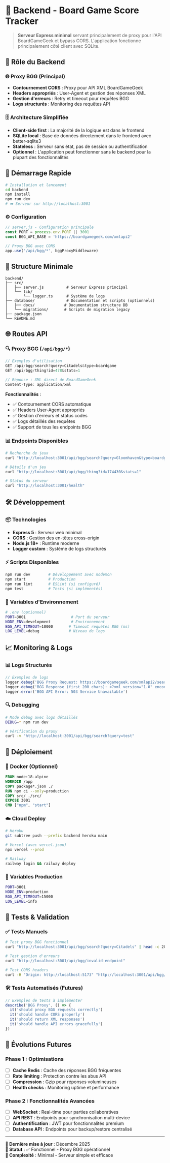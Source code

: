 # 🚀 Backend - Board Game Score Tracker

> **Serveur Express minimal** servant principalement de proxy pour l'API BoardGameGeek et bypass CORS. L'application fonctionne principalement côté client avec SQLite.

## 🎯 **Rôle du Backend**

### 🌐 **Proxy BGG** (Principal)
- **Contournement CORS** : Proxy pour API XML BoardGameGeek
- **Headers appropriés** : User-Agent et gestion des réponses XML
- **Gestion d'erreurs** : Retry et timeout pour requêtes BGG
- **Logs structurés** : Monitoring des requêtes API

### 🗄️ **Architecture Simplifiée**
- **Client-side first** : La majorité de la logique est dans le frontend
- **SQLite local** : Base de données directement dans le frontend avec better-sqlite3
- **Stateless** : Serveur sans état, pas de session ou authentification
- **Optionnel** : L'application peut fonctionner sans le backend pour la plupart des fonctionnalités

## 🚀 **Démarrage Rapide**

```bash
# Installation et lancement
cd backend
npm install
npm run dev
# ➡️ Serveur sur http://localhost:3001
```

### ⚙️ **Configuration**
```javascript
// server.js - Configuration principale
const PORT = process.env.PORT || 3001
const BGG_API_BASE = 'https://boardgamegeek.com/xmlapi2'

// Proxy BGG avec CORS
app.use('/api/bgg/*', bggProxyMiddleware)
```

## 📁 **Structure Minimale**

```
backend/
├── src/
│   ├── server.js          # Serveur Express principal
│   └── lib/
│       └── logger.ts      # Système de logs
├── database/              # Documentation et scripts (optionnels)
│   ├── docs/             # Documentation structure DB
│   └── migrations/       # Scripts de migration legacy
├── package.json
└── README.md
```

## 🌐 **Routes API**

### 🔍 **Proxy BGG** (`/api/bgg/*`)
```javascript
// Exemples d'utilisation
GET /api/bgg/search?query=Citadels&type=boardgame
GET /api/bgg/thing?id=478&stats=1

// Réponse : XML direct de BoardGameGeek
Content-Type: application/xml
```

**Fonctionnalités** :
- ✅ Contournement CORS automatique
- ✅ Headers User-Agent appropriés
- ✅ Gestion d'erreurs et status codes
- ✅ Logs détaillés des requêtes
- ✅ Support de tous les endpoints BGG

### 📊 **Endpoints Disponibles**
```bash
# Recherche de jeux
curl "http://localhost:3001/api/bgg/search?query=Gloomhaven&type=boardgame"

# Détails d'un jeu
curl "http://localhost:3001/api/bgg/thing?id=174430&stats=1"

# Status du serveur
curl "http://localhost:3001/health"
```

## 🛠️ **Développement**

### 📦 **Technologies**
- **Express 5** : Serveur web minimal
- **CORS** : Gestion des en-têtes cross-origin
- **Node.js 18+** : Runtime moderne
- **Logger custom** : Système de logs structurés

### ⚡ **Scripts Disponibles**
```bash
npm run dev        # Développement avec nodemon
npm start          # Production
npm run lint       # ESLint (si configuré)
npm test           # Tests (si implémentés)
```

### 🔧 **Variables d'Environnement**
```bash
# .env (optionnel)
PORT=3001                    # Port du serveur
NODE_ENV=development         # Environnement
BGG_API_TIMEOUT=10000       # Timeout requêtes BGG (ms)
LOG_LEVEL=debug             # Niveau de logs
```

## 📈 **Monitoring & Logs**

### 📊 **Logs Structurés**
```javascript
// Exemples de logs
logger.debug('BGG Proxy Request: https://boardgamegeek.com/xmlapi2/search?query=Citadels')
logger.debug('BGG Response (first 200 chars): <?xml version="1.0" encoding="UTF-8"?>')
logger.error('BGG API Error: 503 Service Unavailable')
```

### 🔍 **Debugging**
```bash
# Mode debug avec logs détaillés
DEBUG=* npm run dev

# Vérification du proxy
curl -v "http://localhost:3001/api/bgg/search?query=test"
```

## 🚀 **Déploiement**

### 🐳 **Docker** (Optionnel)
```dockerfile
FROM node:18-alpine
WORKDIR /app
COPY package*.json ./
RUN npm ci --only=production
COPY src/ ./src/
EXPOSE 3001
CMD ["npm", "start"]
```

### ☁️ **Cloud Deploy**
```bash
# Heroku
git subtree push --prefix backend heroku main

# Vercel (avec vercel.json)
npx vercel --prod

# Railway
railway login && railway deploy
```

### 🔧 **Variables Production**
```bash
PORT=3001
NODE_ENV=production
BGG_API_TIMEOUT=15000
LOG_LEVEL=info
```

## 🧪 **Tests & Validation**

### ✅ **Tests Manuels**
```bash
# Test proxy BGG fonctionnel
curl "http://localhost:3001/api/bgg/search?query=Citadels" | head -c 200

# Test gestion d'erreurs  
curl "http://localhost:3001/api/bgg/invalid-endpoint"

# Test CORS headers
curl -H "Origin: http://localhost:5173" "http://localhost:3001/api/bgg/search?query=test"
```

### 🛠️ **Tests Automatisés** (Futures)
```javascript
// Exemples de tests à implémenter
describe('BGG Proxy', () => {
  it('should proxy BGG requests correctly')
  it('should handle CORS properly')
  it('should return XML responses')
  it('should handle API errors gracefully')
})
```

## 🔮 **Évolutions Futures**

### Phase 1 : Optimisations
- [ ] **Cache Redis** : Cache des réponses BGG fréquentes
- [ ] **Rate limiting** : Protection contre les abus API
- [ ] **Compression** : Gzip pour réponses volumineuses
- [ ] **Health checks** : Monitoring uptime et performance

### Phase 2 : Fonctionnalités Avancées
- [ ] **WebSocket** : Real-time pour parties collaboratives
- [ ] **API REST** : Endpoints pour synchronisation multi-device
- [ ] **Authentification** : JWT pour fonctionnalités premium
- [ ] **Database API** : Endpoints pour backup/restore centralisé

---

**📅 Dernière mise à jour** : Décembre 2025  
**🎯 Statut** : ✅ Fonctionnel - Proxy BGG opérationnel  
**🔧 Complexité** : Minimal - Serveur simple et efficace
